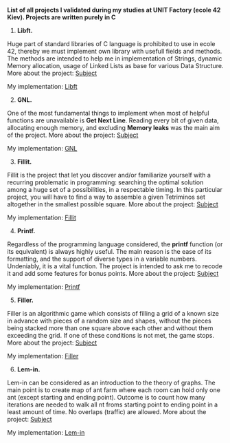 **List of all projects I validated during my studies at UNIT Factory (ecole 42 Kiev). Projects are written purely in C**
1. **Libft.**

  Huge part of standard libraries of C language is prohibited to use in ecole 42, thereby we must implement own library with   usefull fields and methods. The methods are intended to help me in implementation of Strings, dynamic Memory allocation,     usage of Linked Lists as base for various Data Structure.
  More about the project: <a href="https://github.com/sakenism/Unit/blob/master/libft/libft.en.pdf" target="_blank">Subject</a> 
  
  My implementation: <a href="https://github.com/sakenism/Unit/tree/master/libft" target="_blank">Libft</a>
  
2. **GNL.**

  One of the most fundamental things to implement when most of helpful functions are unavailable is **Get Next Line**.         Reading   every bit of given data, allocating enough memory, and excluding **Memory leaks** was the main aim of the           project.
  More about the project: <a href="https://github.com/sakenism/Unit/blob/master/gnl/get_next_line.en.pdf" target="_blank">Subject</a>
  
  My implementation: <a href="https://github.com/sakenism/Unit/tree/master/gnl" target="_blank">GNL</a> 
  
3. **Fillit.**

  Fillit is the project that let you discover and/or familiarize yourself with a recurring problematic in programming:         searching the optimal solution among a huge set of a possibilities, in a respectable timing. In this particular project,
  you will have to find a way to assemble a given Tetriminos set altogether in the smallest possible square.
  More about the project: <a href="https://github.com/sakenism/Unit/blob/master/fillit/fillit.en.pdf" target="_blank">Subject</a>
  
  My implementation: <a href="https://github.com/sakenism/Unit/tree/master/fillit" target="_blank">Fillit</a>
  
4. **Printf.**

  Regardless of the programming language considered, the **printf** function (or its equivalent) is always highly useful. The   main reason is the ease of its formatting, and the support of diverse types in a variable numbers. Undeniably, it is a       vital   function. The project is intended to ask me to recode it and add some features for bonus points.
  More about the project: <a href="https://github.com/sakenism/Unit/blob/master/ft_printf/ft_printf.en.pdf" target="_blank">Subject</a>
  
  My implementation: <a href="https://github.com/sakenism/Unit/tree/master/ft_printf" target="_blank">Printf</a>
  
5. **Filler.**

  Filler is an algorithmic game which consists of filling a grid of a known size in advance with pieces of a random size and   shapes, without the pieces being stacked more than one square above each other and without them exceeding the grid. If one   of these conditions is not met, the game stops.
  More about the project: <a href="https://github.com/sakenism/Unit/blob/master/filler/filler.en.pdf" target="_blank">Subject</a>
  
  My implementation: <a href="https://github.com/sakenism/Unit/tree/master/filler" target="_blank">Filler</a>
  
6. **Lem-in.**

  Lem-in can be considered as an introduction to the theory of graphs. The main point is to create map of ant farm where each   room can hold only one ant (except starting and ending point). Outcome is to count how many iterations are needed to walk     all nt froms starting point to ending point in a least amount of time. No overlaps (traffic) are allowed.
  More about the project: <a href="https://github.com/sakenism/Unit/blob/master/lem_in/lem-in.en.pdf" target="_blank">Subject</a>
  
  My implementation: <a href="https://github.com/sakenism/Unit/tree/master/lem_in" target="_blank">Lem-in</a>
